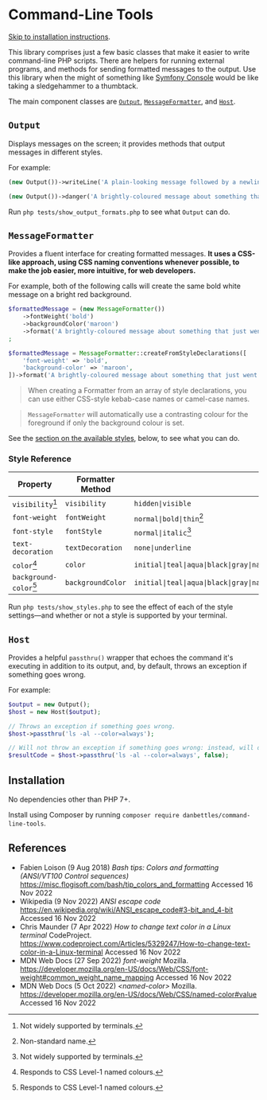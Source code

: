 # Command-Line Tools

[Skip to installation instructions](#installation).

This library comprises just a few basic classes that make it easier to write command-line PHP scripts.  There are helpers for running external programs, and methods for sending formatted messages to the output.  Use this library when the might of something like [Symfony Console](https://symfony.com/doc/current/components/console.html) would be like taking a sledgehammer to a thumbtack.

The main component classes are [`Output`](#output), [`MessageFormatter`](#messageformatter), and [`Host`](#host).

## `Output`

Displays messages on the screen; it provides methods that output messages in different styles.

For example:

```php
(new Output())->writeLine('A plain-looking message followed by a newline.');

(new Output())->danger('A brightly-coloured message about something that just went wrong, followed by a newline.');
```

Run `php tests/show_output_formats.php` to see what `Output` can do.

## `MessageFormatter`

Provides a fluent interface for creating formatted messages.  **It uses a CSS-like approach, using CSS naming conventions whenever possible, to make the job easier, more intuitive, for web developers.**

For example, both of the following calls will create the same bold white message on a bright red background.

```php
$formattedMessage = (new MessageFormatter())
    ->fontWeight('bold')
    ->backgroundColor('maroon')
    ->format('A brightly-coloured message about something that just went wrong')
;

$formattedMessage = MessageFormatter::createFromStyleDeclarations([
    'font-weight' => 'bold',
    'background-color' => 'maroon',
])->format('A brightly-coloured message about something that just went wrong');
```

> When creating a Formatter from an array of style declarations, you can use either CSS-style kebab-case names or camel-case names.

> `MessageFormatter` will automatically use a contrasting colour for the foreground if only the background colour is set.

See the [section on the available styles](#style-reference), below, to see what you can do.

### Style Reference

| Property | Formatter Method | Valid Values |
| -------- | ---------------- | ------------ |
| `visibility`[^1]   |   `visibility`   |   `hidden\|visible`   |
| `font-weight`   |   `fontWeight`   |   `normal\|bold\|thin`[^2]   |
| `font-style`   |   `fontStyle`   |   `normal\|italic`[^1]   |
| `text-decoration`   |   `textDecoration`   |   `none\|underline`   |
| `color`[^3]   |   `color`   |   `initial\|teal\|aqua\|black\|gray\|navy\|blue\|purple\|fuchsia\|green\|lime\|maroon\|red\|olive\|yellow\|silver\|white`   |
| `background-color`[^3]   |   `backgroundColor`   |   `initial\|teal\|aqua\|black\|gray\|navy\|blue\|purple\|fuchsia\|green\|lime\|maroon\|red\|olive\|yellow\|silver\|white`   |

[^1]: Not widely supported by terminals.
[^2]: Non-standard name.
[^3]: Responds to CSS Level-1 named colours.

Run `php tests/show_styles.php` to see the effect of each of the style settings&mdash;and whether or not a style is supported by your terminal.

## `Host`

Provides a helpful `passthru()` wrapper that echoes the command it's executing in addition to its output, and, by default, throws an exception if something goes wrong.

For example:

```php
$output = new Output();
$host = new Host($output);

// Throws an exception if something goes wrong.
$host->passthru('ls -al --color=always');

// Will not throw an exception if something goes wrong: instead, will display a formatted error message and return a value indicating the problem that occurred.
$resultCode = $host->passthru('ls -al --color=always', false);
```

## Installation

No dependencies other than PHP 7+.

Install using Composer by running `composer require danbettles/command-line-tools`.

## References

- Fabien Loison (9 Aug 2018) *Bash tips: Colors and formatting (ANSI/VT100 Control sequences)* https://misc.flogisoft.com/bash/tip_colors_and_formatting  Accessed 16 Nov 2022
- Wikipedia (9 Nov 2022) *ANSI escape code* https://en.wikipedia.org/wiki/ANSI_escape_code#3-bit_and_4-bit  Accessed 16 Nov 2022
- Chris Maunder (7 Apr 2022) *How to change text color in a Linux terminal* CodeProject.  https://www.codeproject.com/Articles/5329247/How-to-change-text-color-in-a-Linux-terminal  Accessed 16 Nov 2022
- MDN Web Docs (27 Sep 2022) *font-weight* Mozilla.  https://developer.mozilla.org/en-US/docs/Web/CSS/font-weight#common_weight_name_mapping  Accessed 16 Nov 2022
- MDN Web Docs (5 Oct 2022) *\<named-color\>* Mozilla.  https://developer.mozilla.org/en-US/docs/Web/CSS/named-color#value  Accessed 16 Nov 2022
